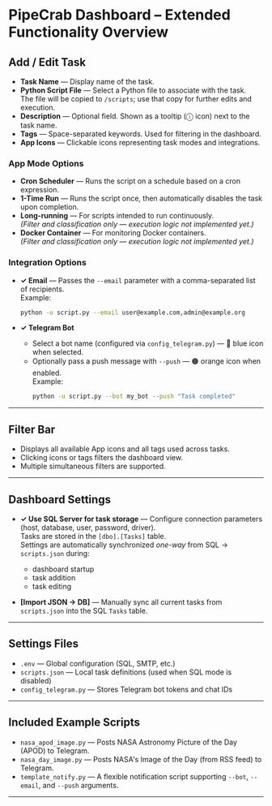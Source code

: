 # PipeCrab Dashboard – Extended Functionality Overview

## Add / Edit Task

- **Task Name** — Display name of the task.
- **Python Script File** — Select a Python file to associate with the task.  
  The file will be copied to `/scripts`; use that copy for further edits and execution.
- **Description** — Optional field. Shown as a tooltip (ⓘ icon) next to the task name.
- **Tags** — Space-separated keywords. Used for filtering in the dashboard.
- **App Icons** — Clickable icons representing task modes and integrations.

### App Mode Options

- **Cron Scheduler** — Runs the script on a schedule based on a cron expression.
- **1-Time Run** — Runs the script once, then automatically disables the task upon completion.
- **Long-running** — For scripts intended to run continuously.  
  *(Filter and classification only — execution logic not implemented yet.)*
- **Docker Container** — For monitoring Docker containers.  
  *(Filter and classification only — execution logic not implemented yet.)*

### Integration Options

- **✓ Email** — Passes the `--email` parameter with a comma-separated list of recipients.  
  Example:  
  ```bash
  python -u script.py --email user@example.com,admin@example.org
  ```

- **✓ Telegram Bot**
  - Select a bot name (configured via `config_telegram.py`) — 🔵 blue icon when selected.
  - Optionally pass a push message with `--push` — 🟠 orange icon when enabled.  
    Example:  
    ```bash
    python -u script.py --bot my_bot --push "Task completed"
    ```

---

## Filter Bar

- Displays all available App icons and all tags used across tasks.
- Clicking icons or tags filters the dashboard view.
- Multiple simultaneous filters are supported.

---

## Dashboard Settings

- **✓ Use SQL Server for task storage** — Configure connection parameters (host, database, user, password, driver).  
  Tasks are stored in the `[dbo].[Tasks]` table.  
  Settings are automatically synchronized *one-way* from SQL → `scripts.json` during:
  - dashboard startup
  - task addition
  - task editing

- **[Import JSON → DB]** — Manually sync all current tasks from `scripts.json` into the SQL `Tasks` table.

---

## Settings Files

- `.env` — Global configuration (SQL, SMTP, etc.)
- `scripts.json` — Local task definitions (used when SQL mode is disabled)
- `config_telegram.py` — Stores Telegram bot tokens and chat IDs

---

## Included Example Scripts

- `nasa_apod_image.py` — Posts NASA Astronomy Picture of the Day (APOD) to Telegram.
- `nasa_day_image.py` — Posts NASA's Image of the Day (from RSS feed) to Telegram.
- `template_notify.py` — A flexible notification script supporting `--bot`, `--email`, and `--push` arguments.

---

